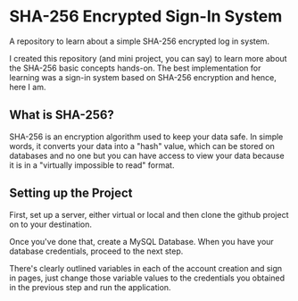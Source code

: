 # SHA-256 Encrypted Sign-In System
A repository to learn about a simple SHA-256 encrypted log in system.

I created this repository (and mini project, you can say) to learn more about the SHA-256 basic concepts hands-on. The best implementation for learning was a sign-in system based on SHA-256 encryption and hence, here I am.

## What is SHA-256?

SHA-256 is an encryption algorithm used to keep your data safe. In simple words, it converts your data into a "hash" value, which can be stored on databases and no one but you can have access to view your data because it is in a "virtually impossible to read" format.

## Setting up the Project

First, set up a server, either virtual or local and then clone the github project on to your destination. 

Once you've done that, create a MySQL Database. When you have your database credentials, proceed to the next step.

There's clearly outlined variables in each of the account creation and sign in pages, just change those variable values to the credentials you obtained in the previous step and run the application. 
